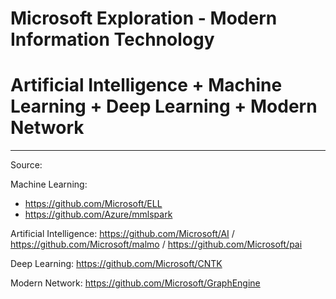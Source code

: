 # Microsoft Exploration - Modern Information Technology

# Artificial Intelligence + Machine Learning + Deep Learning + Modern Network 

---------------------------------------------------------------------------------------------------------------------------------------
Source: 

Machine Learning: 
 - https://github.com/Microsoft/ELL
 - https://github.com/Azure/mmlspark

Artificial Intelligence: https://github.com/Microsoft/AI / https://github.com/Microsoft/malmo / https://github.com/Microsoft/pai

Deep Learning: https://github.com/Microsoft/CNTK

Modern Network: https://github.com/Microsoft/GraphEngine
